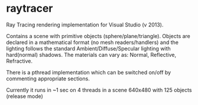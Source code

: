 # raytracer

Ray Tracing rendering implementation for Visual Studio (v 2013).

Contains a scene with primitive objects (sphere/plane/triangle). 
Objects are declared in a mathematical format (no mesh readers/handlers) and the lighting follows the standard Ambient/Diffuse/Specular lighting with hard(normal) shadows. 
The materials can vary as: Normal, Reflective, Refractive.

There is a pthread implementation which can be switched on/off by commenting appropriate sections.

Currently it runs in ~1 sec on 4 threads in a scene 640x480 with 125 objects (release mode)
         
         

